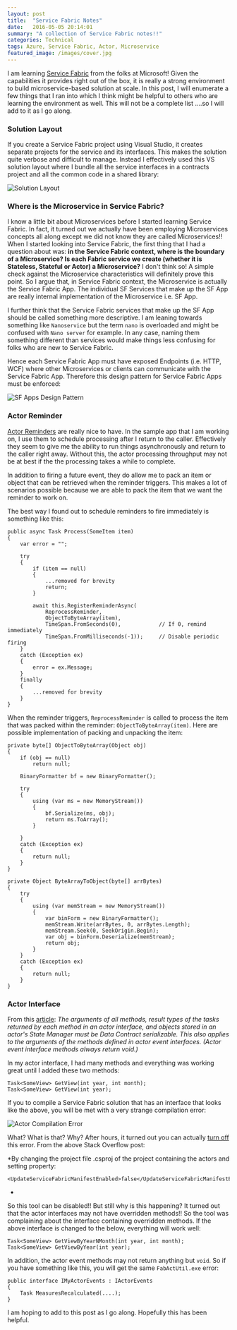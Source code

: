 ```yaml
---
layout: post
title:  "Service Fabric Notes"
date:   2016-05-05 20:14:01
summary: "A collection of Service Fabric notes!!"
categories: Technical
tags: Azure, Service Fabric, Actor, Microservice
featured_image: /images/cover.jpg
---
```


I am learning [Service Fabric](https://azure.microsoft.com/en-us/services/service-fabric/) from the folks at Microsoft! Given the capabilities it provides right out of the box, it is really a strong environment to build microservice-based solution at scale. In this post, I will enumerate a few things that I ran into which I think might be helpful to others who are learning the environment as well. This will not be a complete list ....so I will add to it as I go along.

### Solution Layout

If you create a Service Fabric project using Visual Studio, it creates separate projects for the service and its interfaces. This makes the solution quite verbose and difficult to manage. Instead I effectively used this VS solution layout where I bundle all the service interfaces in a contracts project and all the common code in a shared library:

![Solution Layout](http://i.imgur.com/W5Iiz2e.png)     

### Where is the Microservice in Service Fabric?

I know a little bit about Microservices before I started learning Service Fabric. In fact, it turned out we actually have been employing Microservices concepts all along except we did not know they are called Microservices!! When I started looking into Service Fabric, the first thing that I had a question about was: **in the Service Fabric context, where is the boundary of a Microservice? Is each Fabric service we create (whether it is Stateless, Stateful or Actor) a Microservice?** I don't think so! A simple check against the Microservice characteristics will definitely prove this point. So I argue that, in Service Fabric context, the Microservice is actually the Service Fabric App. The individual SF Services that make up the SF App are really internal implementation of the Microservice i.e. SF App.

I further think that the Service Fabric services that make up the SF App should be called something more descriptive. I am leaning towards something like `Nanoservice` but the term `nano` is overloaded and might be confused with `Nano server` for example. In any case, naming them something different than services would make things less confusing for folks who are new to Service Fabric.  

Hence each Service Fabric App must have exposed Endpoints (i.e. HTTP, WCF) where other Microservices or clients can communicate with the Service Fabric App. Therefore this design pattern for Service Fabric Apps must be enforced:

![SF Apps Design Pattern](http://i.imgur.com/3SCdCRp.png)

### Actor Reminder

[Actor Reminders](https://azure.microsoft.com/en-us/documentation/articles/service-fabric-reliable-actors-timers-reminders/) are really nice to have. In the sample app that I am working on, I use them to schedule processing after I return to the caller. Effectively they seem to give me the ability to run things asynchronously and return to the caller right away. Without this, the actor processing throughput may not be at best if the the processing takes a while to complete. 
   
In addition to firing a future event, they do allow me to pack an item or object that can be retrieved when the reminder triggers. This makes a lot of scenarios possible because we are able to pack the item that we want the reminder to work on.
  
The best way I found out to schedule reminders to fire immediately is something like this:

```
public async Task Process(SomeItem item)
{
	var error = "";

	try
	{
		if (item == null)
		{
			...removed for brevity
			return;
		}

		await this.RegisterReminderAsync(
			ReprocessReminder,
			ObjectToByteArray(item),
			TimeSpan.FromSeconds(0),            // If 0, remind immediately
			TimeSpan.FromMilliseconds(-1));     // Disable periodic firing
	}
	catch (Exception ex)
	{
		error = ex.Message;
	}
	finally
	{
		...removed for brevity
	}
}
``` 
When the reminder triggers, `ReprocessReminder` is called to process the item that was packed within the reminder: `ObjectToByteArray(item)`. Here are possible implementation of packing and unpacking the item:

```
private byte[] ObjectToByteArray(Object obj)
{
    if (obj == null)
        return null;

    BinaryFormatter bf = new BinaryFormatter();

    try
    {
        using (var ms = new MemoryStream())
        {
            bf.Serialize(ms, obj);
            return ms.ToArray();
        }

    }
    catch (Exception ex)
    {
        return null;
    }
}

private Object ByteArrayToObject(byte[] arrBytes)
{
    try
    {
        using (var memStream = new MemoryStream())
        {
            var binForm = new BinaryFormatter();
            memStream.Write(arrBytes, 0, arrBytes.Length);
            memStream.Seek(0, SeekOrigin.Begin);
            var obj = binForm.Deserialize(memStream);
            return obj;
        }
    }
    catch (Exception ex)
    {
        return null;
    }
}
```

### Actor Interface

From this [article](https://azure.microsoft.com/en-us/documentation/articles/service-fabric-reliable-actors-notes-on-actor-type-serialization/): *The arguments of all methods, result types of the tasks returned by each method in an actor interface, and objects stored in an actor's State Manager must be Data Contract serializable. This also applies to the arguments of the methods defined in actor event interfaces. (Actor event interface methods always return void.)* 

In my actor interface, I had many methods and everything was working great until I added these two methods:

```
Task<SomeView> GetView(int year, int month);
Task<SomeView> GetView(int year);
```
If you to compile a Service Fabric solution that has an interface that looks like the above, you will be met with a very strange compilation error:

![Actor Compilation Error](http://i.imgur.com/cO972hG.png)

What? What is that? Why? After hours, it turned out you can actually [turn off](http://stackoverflow.com/questions/35820191/how-to-ignore-a-servicetype-from-servicefabric-manifest-file-on-build-deploy) this error. From the above Stack Overflow post:

*By changing the project file .csproj of the project containing the actors and setting property:

```
<UpdateServiceFabricManifestEnabled>false</UpdateServiceFabricManifestEnabled>
```
*

So this tool can be disabled!! But still why is this happening? It turned out that the actor interfaces may not have overridden methods!! So the tool was complaining about the interface containing overridden methods. If the above interface is changed to the below, everything will work well:

```
Task<SomeView> GetViewByYearNMonth(int year, int month);
Task<SomeView> GetViewByYear(int year);
```

In addition, the actor event methods may not return anything but `void`. So if you have something like this, you will get the same `FabActUtil.exe` error:

```
public interface IMyActorEvents : IActorEvents
{
	Task MeasuresRecalculated(....);
}
```

I am hoping to add to this post as I go along. Hopefully this has been helpful.
 